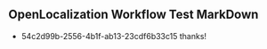 ## OpenLocalization Workflow Test MarkDown
* 54c2d99b-2556-4b1f-ab13-23cdf6b33c15 thanks!

<!--HONumber=Aug16_HO4-->


